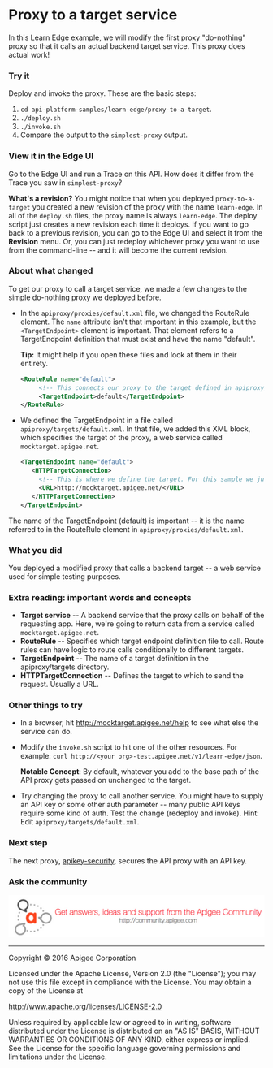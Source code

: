 # Proxy to a target service

In this Learn Edge example, we will modify the first proxy "do-nothing" proxy so that it calls an actual backend target service. This proxy does actual work!

### Try it

Deploy and invoke the proxy. These are the basic steps:

1. `cd api-platform-samples/learn-edge/proxy-to-a-target`.
2. `./deploy.sh`
3. `./invoke.sh`
4. Compare the output to the `simplest-proxy` output. 

### View it in the Edge UI

Go to the Edge UI and run a Trace on this API. How does it differ from the Trace you saw in `simplest-proxy`?

**What's a revision?** You might notice that when you deployed `proxy-to-a-target` you created a new revision of the proxy with the name `learn-edge`. In all of the `deploy.sh` files, the proxy name is always `learn-edge`. The deploy script just creates a new revision each time it deploys. If you want to go back to a previous revision, you can go to the Edge UI and select it from the **Revision** menu. Or, you can just redeploy whichever proxy you want to use from the command-line -- and it will become the current revision.

### About what changed

To get our proxy to call a target service, we made a few changes to the simple do-nothing proxy we deployed before. 

* In the `apiproxy/proxies/default.xml` file, we changed the RouteRule element. The `name` attribute isn't that important in this example, but the `<TargetEndpoint>` element is important. That element refers to a TargetEndpoint definition that must exist and have the name "default". 

  **Tip:** It might help if you open these files and look at them in their entirety.

   ```xml
   <RouteRule name="default">
        <!-- This connects our proxy to the target defined in apiproxy/targets/default.xml -->
        <TargetEndpoint>default</TargetEndpoint>
   </RouteRule>
   ```

* We defined the TargetEndpoint in a file called `apiproxy/targets/default.xml`. In that file, we added this XML block, which specifies the target of the proxy, a web service called `mocktarget.apigee.net`.

   ```xml
   <TargetEndpoint name="default">
      <HTTPTargetConnection>
        <!-- This is where we define the target. For this sample we just use a simple URL. -->
        <URL>http://mocktarget.apigee.net/</URL>
      </HTTPTargetConnection>
   </TargetEndpoint>
   ```

The name of the TargetEndpoint (default) is important -- it is the name referred to in the RouteRule element in `apiproxy/proxies/default.xml`. 

### What you did

You deployed a modified proxy that calls a backend target -- a web service used for simple testing purposes. 

### Extra reading: important words and concepts

* **Target service** -- A backend service that the proxy calls on behalf of the requesting app. Here, we're going to return data from a service called `mocktarget.apigee.net`. 
* **RouteRule** -- Specifies which target endpoint definition file to call. Route rules can have logic to route calls conditionally to different targets. 
* **TargetEndpoint** -- The name of a target definition in the apiproxy/targets directory. 
* **HTTPTargetConnection** -- Defines the target to which to send the request. Usually a URL. 

### Other things to try

* In a browser, hit http://mocktarget.apigee.net/help to see what else the service can do. 
* Modify the `invoke.sh` script to hit one of the other resources. For example: `curl http://<your org>-test.apigee.net/v1/learn-edge/json`. 

  **Notable Concept**: By default, whatever you add to the base path of the API proxy gets passed on unchanged to the target. 

* Try changing the proxy to call another service. You might have to supply an API key or some other auth parameter -- many public API keys require some kind of auth.  Test the change (redeploy and invoke). Hint: Edit `apiproxy/targets/default.xml`.

### Next step

The next proxy, [apikey-security](../apikey-security/README.md), secures the API proxy with an API key.


### Ask the community

[![alt text](../../images/apigee-community.png "Apigee Community is a great place to ask questions and find answers about developing API proxies. ")](https://community.apigee.com?via=github)

---

Copyright © 2016 Apigee Corporation

Licensed under the Apache License, Version 2.0 (the "License"); you may not use
this file except in compliance with the License. You may obtain a copy
of the License at

http://www.apache.org/licenses/LICENSE-2.0

Unless required by applicable law or agreed to in writing, software
distributed under the License is distributed on an "AS IS" BASIS,
WITHOUT WARRANTIES OR CONDITIONS OF ANY KIND, either express or implied.
See the License for the specific language governing permissions and
limitations under the License.
